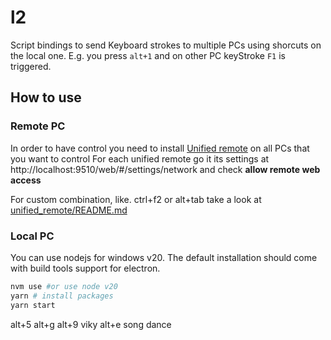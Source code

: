# l2
Script bindings to send Keyboard strokes to multiple PCs using shorcuts on the local one.
E.g. you press `alt+1` and on other PC keyStroke `F1` is triggered.

## How to use

### Remote PC
In order to have control you need to install [Unified remote](https://www.unifiedremote.com/) on all PCs that you want to control
For each unified remote go it its settings at http://localhost:9510/web/#/settings/network and check **allow remote web access**

For custom combination, like. ctrl+f2 or alt+tab take a look at [unified_remote/README.md](unified_remote/README.md)


### Local PC
You can use nodejs for windows v20. The default installation should come with build tools support for electron.

```bash
nvm use #or use node v20
yarn # install packages
yarn start
```


alt+5
alt+g
alt+9
viky
alt+e
song dance
